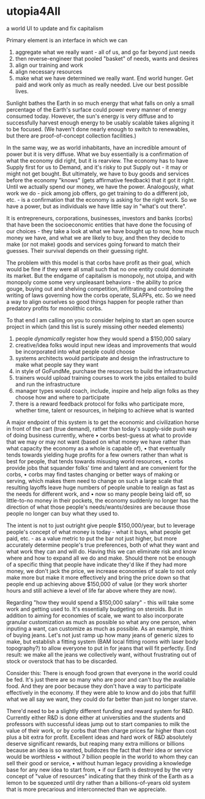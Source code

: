 # utopia4All
a world UI to update and fix capitalism

Primary element is an interface in which we can 
1) aggregate what we really want - all of us, and go far beyond just needs
2) then reverse-engineer that pooled "basket" of needs, wants and desires
3) align our training and work
4) align necessary resources
5) make what we have determined we really want.
End world hunger. Get paid and work only as much as really needed. Live our best possible lives.

Sunlight bathes the Earth in so much energy that what falls on only a small percentage of the Earth's surface could power every manner of energy consumed today. However, the sun's energy is very diffuse and to successfully harvest enough energy to be usably scalable takes aligning it to be focused. (We haven't done nearly enough to switch to renewables, but there are proof-of-concept collection facilities.)

In the same way, we as world inhabitants, have an incredible amount of power but it is very diffuse. What we buy essentially is a confirmation of what the economy did right, but it is rearview. The economy has to have Supply first for us to Demand, and it's risky to put Supply out - it may or might not get bought. But ultimately, we have to buy goods and services before the economy "knows" (gets affirmative feedback) that it got it right. Until we actually spend our money, we have the power. Analogously, what work we do - pick among job offers, go get training to do a different job, etc. - is a confirmation that the economy is asking for the right work. So we have a power, but as individuals we have little say in "what's out there".

It is entrepreneurs, corporations, businesses, investors and banks (corbs) that have been the socioeconomic entities that have done the focusing of our choices - they take a look at what we have bought up to now, how much money we have, and what we are likely to buy, and then they decide to make (or not make) goods and services going forward to match their guesses. Their survival depends on their guessing right.

The problem with this model is that corbs have profit as their goal, which would be fine if they were all small such that no one entity could dominate its market. But the endgame of capitalism is monopoly, not utoipa, and with monopoly come some very unpleasant behaviors - the ability to price gouge, buying out and shelving competition, infiltrating and controling the writing of laws governing how the corbs operate, SLAPPs, etc. So we need a way to align ourselves so good things happen for people rather than predatory profits for monolithic corbs.

To that end I am calling on you to consider helping to start an open source project in which (and this list is surely missing other needed elements)
1) people *dynamically* register how they would spend a $150,000 salary
2) creative/idea folks would input new ideas and improvements that would be incorporated into what people could choose
3) systems architects would participate and design the infrastructure to make what people say they want
4) in style of GoFundMe, purchase the resources to build the infrastructure
5) trainers would upload training courses to work the jobs entailed to build and run the infrastructure
6) manager types would coach, include, inspire and help align folks as they choose how and where to participate
7) there is a reward feedback protocol for folks who participate more, whether time, talent or resources, in helping to achieve what is wanted

A major endpoint of this system is to get the economic and civilization horse in front of the cart (true demand), rather than today's supply-side push way of doing business currently, where 
• corbs best-guess at what to provide that we may or may not want (based on what money we have rather than what capacity the economy as a whole is capable of), 
• that eventually tends towards yielding huge profits for a few owners rather than what is best for people, that tends towards misusing world resources, 
• corbs provide jobs that squander folks' time and talent and are convenient for the corbs, 
• corbs may find tastes changing or better ways of making or serving, which makes them need to change on such a large scale that resulting layoffs leave huge numbers of people unable to realign as fast as the needs for different work, and
• now so many people being laid off, so little-to-no money in their pockets, the economy suddenly no longer has the direction of what those people's needs/wants/desires are because those people no longer can buy what they used to.

The intent is not to just outright give people $150,000/year, but to leverage people's concept of what money is today - what it buys, what people get paid, etc. - as a value metric to put the bar not just higher, but more accurately determine people's true preferences, both of what they want and what work they can and will do. Having this we can eliminate risk and know where and how to expand all we do and make. Should there not be enough of a specific thing that people have indicate they'd like if they had more money, we don't jack the price, we increase economies of scale to not only make more but make it more effectively and bring the price down so that people end up achieving above $150,000 of value (or they work shorter hours and still achieve a level of life far above where they are now).

Regarding "how they would spend a $150,000 salary" - this will take some work and getting used to. It's essentially budgeting on steroids. But in addition to aiming for economies of scale, we want to also incorporate granular customization as much as possible so what any one person, when inputing a want, can customize as much as possible. As an example, think of buying jeans. Let's not just ramp up how many jeans of generic sizes to make, but establish a fitting system (BAM local fitting rooms with laser body topography?) to allow everyone to put in for jeans that will fit perfectly. End result: we make all the jeans we collectively want, without frustrating out of stock or overstock that has to be discarded.

Consider this: There is enough food grown that everyone in the world could be fed. It's just there are so many who are poor and can't buy the available food. And they are poor because they don't have a way to participate effectively in the economy. If they were able to know and do jobs that fulfill what we all say we want, they could do far better than just no longer starve.

There'd need to be a slightly different funding and reward system for R&D. Currently either R&D is done either at universities and the students and professors with successful ideas jump out to start companies to milk the value of their work, or by corbs that then charge prices far higher than cost plus a bit extra for profit. Excellent ideas and hard work of R&D absolutely deserve significant rewards, but reaping many extra millions or billions because an idea is so wanted, bulldozes the fact that their idea or service would be worthless
• without 7 billion people in the world to whom they can sell their good or service, 
• without human legacy providing a knowledge base for any new idea to start from, 
• if our Earth is destroyed by the very concept of "value of resources" indicating that they think of the Earth as a lemon to be squeezed until dry rather than a billions-of-years old system that is more precarious and interconnected than we appreciate.
